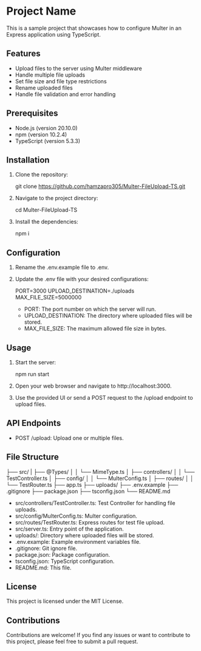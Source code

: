 # Project Name

This is a sample project that showcases how to configure Multer in an Express application using TypeScript.

## Features

- Upload files to the server using Multer middleware
- Handle multiple file uploads
- Set file size and file type restrictions
- Rename uploaded files
- Handle file validation and error handling

## Prerequisites

- Node.js (version 20.10.0)
- npm (version 10.2.4)
- TypeScript (version 5.3.3)

## Installation

1. Clone the repository:

   git clone https://github.com/hamzapro305/Multer-FileUpload-TS.git

2. Navigate to the project directory:

   cd Multer-FileUpload-TS

3. Install the dependencies:

   npm i

## Configuration

1. Rename the .env.example file to .env.

2. Update the .env file with your desired configurations:

   PORT=3000
   UPLOAD_DESTINATION=./uploads
   MAX_FILE_SIZE=5000000

   - PORT: The port number on which the server will run.
   - UPLOAD_DESTINATION: The directory where uploaded files will be stored.
   - MAX_FILE_SIZE: The maximum allowed file size in bytes.

## Usage

1. Start the server:

   npm run start

2. Open your web browser and navigate to http://localhost:3000.

3. Use the provided UI or send a POST request to the /upload endpoint to upload files.

## API Endpoints

- POST /upload: Upload one or multiple files.

## File Structure

   ├── src/
   |   ├── @Types/
   │   │   └── MimeType.ts
   │   ├── controllers/
   │   │   └── TestController.ts
   │   ├── config/
   │   │   └── MulterConfig.ts
   │   ├── routes/
   │   │   └── TestRouter.ts
   ├── app.ts
   ├── uploads/
   ├── .env.example
   ├── .gitignore
   ├── package.json
   ├── tsconfig.json
   └── README.md

   - src/controllers/TestController.ts: Test Controller for handling file uploads.
   - src/config/MulterConfig.ts: Multer configuration.
   - src/routes/TestRouter.ts: Express routes for test file upload.
   - src/server.ts: Entry point of the application.
   - uploads/: Directory where uploaded files will be stored.
   - .env.example: Example environment variables file.
   - .gitignore: Git ignore file.
   - package.json: Package configuration.
   - tsconfig.json: TypeScript configuration.
   - README.md: This file.

## License

This project is licensed under the MIT License.

## Contributions

Contributions are welcome! If you find any issues or want to contribute to this project, please feel free to submit a pull request.
